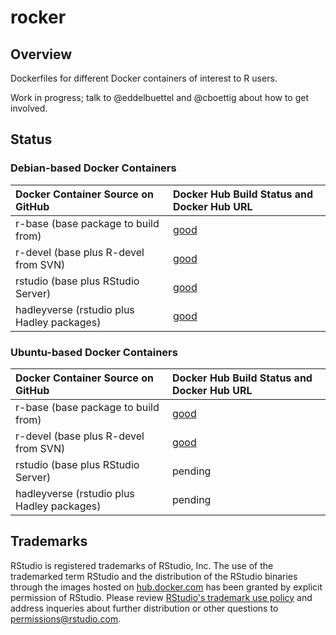 rocker
======

## Overview ##

Dockerfiles for different Docker containers of interest to R users.

Work in progress; talk to @eddelbuettel and @cboettig about how to get involved.

## Status ##

### Debian-based Docker Containers ###

| Docker Container Source on GitHub             | Docker Hub Build Status and Docker Hub URL
| :---------------------------------------      | :-----------------------------------------
| r-base (base package to build from)           | [good](https://registry.hub.docker.com/u/eddelbuettel/debian-r-base/)
| r-devel (base plus R-devel from SVN)          | [good](https://registry.hub.docker.com/u/eddelbuettel/debian-r-devel/)
| rstudio (base plus RStudio Server)            | [good](https://registry.hub.docker.com/u/eddelbuettel/debian-rstudio/)
| hadleyverse (rstudio plus Hadley packages)    | [good](https://registry.hub.docker.com/u/eddelbuettel/debian-hadleyverse/)

### Ubuntu-based Docker Containers ###

| Docker Container Source on GitHub             | Docker Hub Build Status and Docker Hub URL
| :---------------------------------------      | :-----------------------------------------
| r-base (base package to build from)           | [good](https://registry.hub.docker.com/u/eddelbuettel/ubuntu-r-base/)
| r-devel (base plus R-devel from SVN)          | [good](https://registry.hub.docker.com/u/eddelbuettel/ubuntu-r-devel/)
| rstudio (base plus RStudio Server)            | pending
| hadleyverse (rstudio plus Hadley packages)    | pending

## Trademarks ##

RStudio is registered trademarks of RStudio, Inc.  The use
of the trademarked term RStudio and the distribution
of the RStudio binaries through the images hosted on
[hub.docker.com](https://registry.hub.docker.com/) has been granted
by explicit permission of RStudio.  Please review [RStudio's
trademark use policy](http://www.rstudio.com/about/trademark/) and
address inqueries about further distribution or other questions to
[permissions@rstudio.com](emailto:permissions@rstudio.com).


